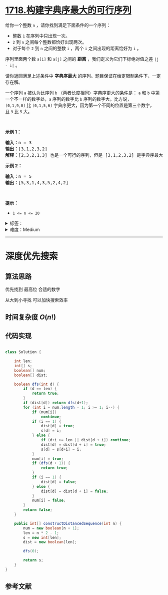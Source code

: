 # [1718.构建字典序最大的可行序列](https://leetcode.cn/problems/construct-the-lexicographically-largest-valid-sequence/)

<p>给你一个整数 <code>n</code> ，请你找到满足下面条件的一个序列：</p>

<ul>
	<li>整数 <code>1</code> 在序列中只出现一次。</li>
	<li><code>2</code> 到 <code>n</code> 之间每个整数都恰好出现两次。</li>
	<li>对于每个 <code>2</code> 到 <code>n</code> 之间的整数 <code>i</code> ，两个 <code>i</code> 之间出现的距离恰好为 <code>i</code> 。</li>
</ul>

<p>序列里面两个数 <code>a[i]</code> 和 <code>a[j]</code> 之间的 <strong>距离</strong> ，我们定义为它们下标绝对值之差 <code>|j - i|</code> 。</p>

<p>请你返回满足上述条件中 <strong>字典序最大</strong> 的序列。题目保证在给定限制条件下，一定存在解。</p>

<p>一个序列 <code>a</code> 被认为比序列 <code>b</code> （两者长度相同）字典序更大的条件是： <code>a</code> 和 <code>b</code> 中第一个不一样的数字处，<code>a</code> 序列的数字比 <code>b</code> 序列的数字大。比方说，<code>[0,1,9,0]</code> 比 <code>[0,1,5,6]</code> 字典序更大，因为第一个不同的位置是第三个数字，且 <code>9</code> 比 <code>5</code> 大。</p>

<p> </p>

<p><strong>示例 1：</strong></p>

<pre><b>输入：</b>n = 3
<b>输出：</b>[3,1,2,3,2]
<b>解释：</b>[2,3,2,1,3] 也是一个可行的序列，但是 [3,1,2,3,2] 是字典序最大的序列。
</pre>

<p><strong>示例 2：</strong></p>

<pre><b>输入：</b>n = 5
<b>输出：</b>[5,3,1,4,3,5,2,4,2]
</pre>

<p> </p>

<p><strong>提示：</strong></p>

<ul>
	<li><code>1 &lt;= n &lt;= 20</code></li>
</ul>

<details>
<summary>标签：</summary>
['数组', '回溯']
</details>

<details>
<summary>难度：Medium</summary>
喜欢：35
</details>

---

# 深度优先搜索

## 算法思路

优先找到 最高位 合适的数字

从大到小寻找 可以加快搜索效率

## 时间复杂度 $O(n!)$

## 代码实现

```cpp []

```

```java []
class Solution {

    int len;
    int[] s;
    boolean[] num;
    boolean[] dist;

    boolean dfs(int d) {
        if (d == len) {
            return true;
        }
        if (dist[d]) return dfs(d+1);
        for (int i = num.length - 1; i >= 1; i--) {
            if (num[i])
                continue;
            if (i == 1) {
                dist[d] = true;
                s[d] = i;
            } else {
                if (d+i >= len || dist[d + i]) continue;
                dist[d] = dist[d + i] = true;
                s[d] = s[d+i] = i;
            }
            num[i] = true;
            if (dfs(d + 1)) {
                return true;
            }
            if (i == 1) {
                dist[d] = false;
            } else {
                dist[d] = dist[d + i] = false;
            }
            num[i] = false;
        }
        return false;
    }

    public int[] constructDistancedSequence(int n) {
        num = new boolean[n + 1];
        len = n * 2 - 1;
        s = new int[len];
        dist = new boolean[len];

        dfs(0);

        return s;
    }
}

```

## 参考文献
